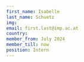 ```yaml
---
first_name: Isabelle  
last_name: Schuetz
img: 
email: first.last@imp.ac.at
country: 
member_from: July 2024
member_till: now
position: Intern
---
```


